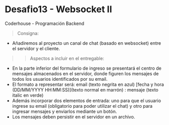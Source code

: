 # Desafio13 - Websocket II
Coderhouse - Programación Backend

> Consigna:  
- Añadiremos al proyecto un canal de chat (basado en websocket) entre el servidor y el cliente.

>> Aspectos a incluir en el entregable:
- En la parte inferior del formulario de ingreso se presentará el centro de mensajes almacenados en el servidor, donde figuren los mensajes de todos los usuarios identificados por su email. 
- El formato a representar será: email (texto negrita en azul) [fecha y hora (DD/MM/YYYY HH:MM:SS)](texto normal en marrón) : mensaje (texto italic en verde) 
- Además incorporar dos elementos de entrada: uno para que el usuario ingrese su email (obligatorio para poder utilizar el chat) y otro para ingresar mensajes y enviarlos mediante un botón. 
- Los mensajes deben persistir en el servidor en un archivo.

